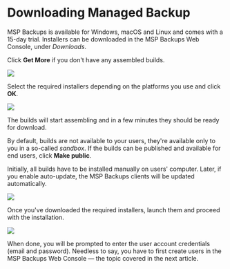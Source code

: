 # Downloading Managed Backup

MSP Backups is available for Windows, macOS and Linux and comes with a 15-day trial. Installers can be downloaded in the MSP Backups Web Console, under _Downloads_.

Click **Get More** if you don't have any assembled builds.

![](https://github.com/rzakiev/documentation/tree/825c2f64ff90af49b1daa32930a61d866bc1dc67/.gitbook/assets/screenshot-2018-06-19-at-15.03.38%20%281%29.png)

Select the required installers depending on the platforms you use and click **OK**.

![](https://github.com/rzakiev/documentation/tree/825c2f64ff90af49b1daa32930a61d866bc1dc67/.gitbook/assets/screenshot-2018-06-19-at-15.16.39%20%281%29.png)

The builds will start assembling and in a few minutes they should be ready for download.

By default, builds are not available to your users, they're available only to you in a so-called _sandbox_. If the builds can be published and available for end users, click **Make public**.

Initially, all builds have to be installed manually on users' computer. Later, if you enable auto-update, the MSP Backups clients will be updated automatically.

![](https://github.com/rzakiev/documentation/tree/825c2f64ff90af49b1daa32930a61d866bc1dc67/.gitbook/assets/screenshot-2018-06-19-at-15.39.07.png)

Once you've downloaded the required installers, launch them and proceed with the installation.

![](https://github.com/rzakiev/documentation/tree/825c2f64ff90af49b1daa32930a61d866bc1dc67/.gitbook/assets/capture.PNG)

When done, you will be prompted to enter the user account credentials \(email and password\). Needless to say, you have to first create users in the MSP Backups Web Console — the topic covered in the next article.

